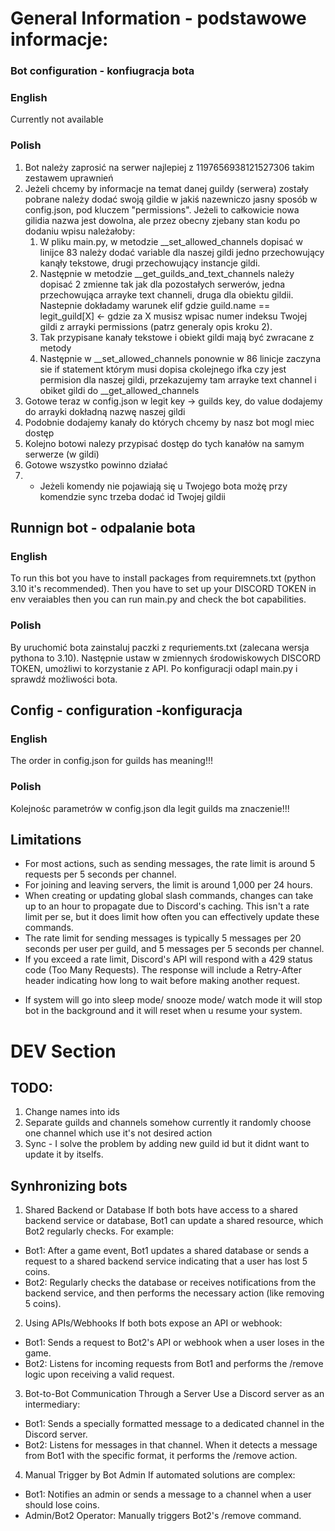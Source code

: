 # General Information - podstawowe informacje:

### Bot configuration - konfiugracja bota
### English
Currently not available
### Polish
1. Bot należy zaprosić na serwer najlepiej z 1197656938121527306 takim zestawem uprawnień
2. Jeżeli chcemy by informacje na temat danej guildy (serwera) zostały pobrane należy dodać swoją gildie w jakiś nazewniczo jasny sposób w config.json, pod kluczem "permissions". Jeżeli to całkowicie nowa gilidia nazwa jest dowolna, ale przez obecny zjebany stan kodu po dodaniu wpisu należałoby:
   1. W pliku main.py, w metodzie __set_allowed_channels dopisać w linijce 83 należy dodać variable dla naszej gildi jedno przechowujący kanąły tekstowe, drugi przechowujący instancje gildi.
   2. Następnie w metodzie __get_guilds_and_text_channels należy dopisać 2 zmienne tak jak dla pozostałych serwerów, jedna przechowująca arrayke text channeli, druga dla obiektu gildii. Nastepnie dokładamy warunek  elif gdzie guild.name == legit_guild[X] <- gdzie za X musisz wpisac numer indeksu Twojej gildi z arrayki permissions (patrz generaly opis kroku 2).
   3. Tak przypisane kanały tekstowe i obiekt gildi mają być zwracane z metody
   4. Następnie w __set_allowed_channels ponownie w 86 linicje zaczyna sie if statement którym musi dopisa ckolejnego ifka czy jest permision dla naszej gildi, przekazujemy tam arrayke text channel i obiket gildi do __get_allowed_channels
3. Gotowe teraz w config.json w legit key -> guilds key, do value dodajemy do arrayki dokładną nazwę naszej gildi
4. Podobnie dodajemy kanały do których chcemy by nasz bot mogl miec dostęp
5. Kolejno botowi nalezy przypisać dostęp do tych kanałów na samym serwerze (w gildi)
6. Gotowe wszystko powinno działać
7. * Jeżeli komendy nie pojawiają się u Twojego bota możę przy komendzie sync trzeba dodać id Twojej gildii

## Runnign bot - odpalanie bota
### English
To run this bot you have to install packages from requiremnets.txt (python 3.10 it's recommended). Then you have to set up your DISCORD TOKEN in env veraiables then you can run main.py and check the bot capabilities.
### Polish
By uruchomić bota zainstaluj paczki z requriements.txt (zalecana wersja pythona to 3.10). Następnie ustaw w zmiennych środowiskowych DISCORD TOKEN, umożliwi to korzystanie z API. Po konfiguracji odapl main.py i sprawdź możliwości bota.

## Config - configuration -konfiguracja
### English
The order in config.json for guilds has meaning!!!
### Polish
Kolejnośc parametrów w config.json dla legit guilds ma znaczenie!!!

## Limitations
- For most actions, such as sending messages, the rate limit is around 5 requests per 5 seconds per channel.
- For joining and leaving servers, the limit is around 1,000 per 24 hours.
- When creating or updating global slash commands, changes can take up to an hour to propagate due to Discord's caching. This isn't a rate limit per se, but it does limit how often you can effectively update these commands.
- The rate limit for sending messages is typically 5 messages per 20 seconds per user per guild, and 5 messages per 5 seconds per channel.
- If you exceed a rate limit, Discord's API will respond with a 429 status code (Too Many Requests). The response will include a Retry-After header indicating how long to wait before making another request.

* If system will go into sleep mode/ snooze mode/ watch mode it will stop bot in the background and it will reset when u resume your system.

# DEV Section
## TODO:
1. Change names into ids
2. Separate guilds and channels somehow currently it randomly choose one channel which use it's not desired action
3. Sync - I solve the problem by adding new guild id but it didnt want to update it by itselfs.
## Synhronizing bots
1. Shared Backend or Database
If both bots have access to a shared backend service or database, Bot1 can update a shared resource, which Bot2 regularly checks. For example:

- Bot1: After a game event, Bot1 updates a shared database or sends a request to a shared backend service indicating that a user has lost 5 coins.
- Bot2: Regularly checks the database or receives notifications from the backend service, and then performs the necessary action (like removing 5 coins).
2. Using APIs/Webhooks
If both bots expose an API or webhook:

- Bot1: Sends a request to Bot2's API or webhook when a user loses in the game.
- Bot2: Listens for incoming requests from Bot1 and performs the /remove logic upon receiving a valid request.
3. Bot-to-Bot Communication Through a Server
Use a Discord server as an intermediary:

- Bot1: Sends a specially formatted message to a dedicated channel in the Discord server.
- Bot2: Listens for messages in that channel. When it detects a message from Bot1 with the specific format, it performs the /remove action.
4. Manual Trigger by Bot Admin
If automated solutions are complex:

- Bot1: Notifies an admin or sends a message to a channel when a user should lose coins.
- Admin/Bot2 Operator: Manually triggers Bot2's /remove command.
